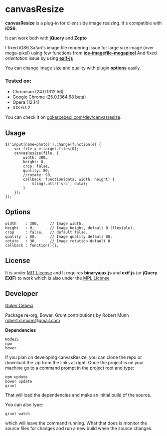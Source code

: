 canvasResize
=============

**canvasResize** is a plug-in for client side image resizing. It's compatible with **iOS6**. 

It can work both with **jQuery** and **Zepto**

I fixed iOS6 Safari's image file rendering issue for large size image (over mega-pixel) using few functions from 
[**ios-imagefile-megapixel**](https://github.com/stomita/ios-imagefile-megapixel)
And fixed *orientation* issue by using 
[**exif-js**](https://github.com/jseidelin/exif-js)
 
You can change image size and quality with plugin [**options**](#options) easily.

### Tested on: 
 *  Chromium (24.0.1312.56)
 *  Google Chrome (25.0.1364.68 beta)
 *  Opera (12.14)
 *  IOS 6.1.2

You can check it on [gokercebeci.com/dev/canvasresize](http://gokercebeci.com/dev/canvasresize).

Usage
-----

    $('input[name=photo]').change(function(e) {
        var file = e.target.files[0];
        canvasResize(file, {
            width: 300,
            height: 0,
            crop: false,
            quality: 80,
            //rotate: 90,
            callback: function(data, width, height) {
                $(img).attr('src', data);
            }
        });
    });

Options
-------

    width    : 300,     // Image width.
    height   : 0,       // Image height, default 0 (flexible).
    crop     : false,   // default false.
    quality  : 80,      // Image quality default 80.
    rotate   : 90,      // Image rotation default 0
    callback : function(){},

License
-------
It is under [MIT License](https://github.com/gokercebeci/canvasResize/blob/master/LICENCE.md "MIT License") 
and It requires **binaryajax.js** and **exif.js** (or **jQuery EXIF**)
to work which is also under the [MPL License](http://www.nihilogic.dk/licenses/mpl-license.txt)

Developer
---------
[Goker Cebeci](http://gokercebeci.com/ "goker")

Package re-org, Bower, Grunt contributions by Robert Munn robert.d.munn@gmail.com

**Dependencies**

    NodeJS
    npm
    bower

If you plan on developing canvasResize, you can clone the repo or download the zip from the links at right. 
Once the project is on your machine go to a command prompt in the project root and type:

    npm update
    bower update
    grunt

That will load the dependencies and make an initial build of the source.

You can also type:

    grunt watch
    
which will leave the command running. What that does is monitor the source files for changes and run a new build
when the source changes.
